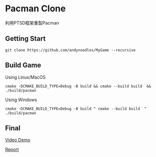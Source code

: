 # Pacman Clone
利用PTSD框架重製Pacman


## Getting Start
```
git clone https://github.com/andynoodles/MyGame --recursive
```

## Build Game
Using Linux/MacOS
```
cmake -DCMAKE_BUILD_TYPE=Debug -B build && cmake --build build  && ./build/pacman
```
Using Windows
```
cmake -DCMAKE_BUILD_TYPE=Debug -B build ^ cmake --build build  ^ ./build/pacman
```
## Final
[Video Demo](https://drive.google.com/file/d/1ewmeeTJDQ6CmqO4AfkSdTUK3Ckl6wSQm/view?usp=sharing)

[Report](https://drive.google.com/file/d/1JN6xUezAYm4XA7u94xWzpUjpeHiNk0bL/view?usp=drive_link)

